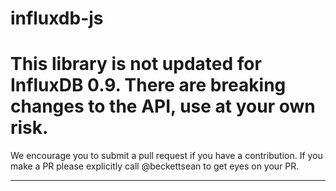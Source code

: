 influxdb-js
==========


# This library is not updated for InfluxDB 0.9. There are breaking changes to the API, use at your own risk.

We encourage you to submit a pull request if you have a contribution. If you make a PR please explicitly call @beckettsean to get eyes on your PR.

----------


